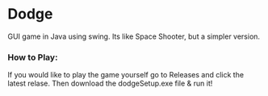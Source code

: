 # Dodge
GUI game in Java using swing. Its like Space Shooter, but a simpler version.

### How to Play:
If you would like to play the game yourself go to Releases and click the latest relase.
Then download the dodgeSetup.exe file & run it!
